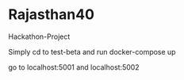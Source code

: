 # Rajasthan40
Hackathon-Project

Simply cd to test-beta and run
docker-compose up

go to localhost:5001 and localhost:5002
